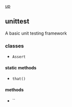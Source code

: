 [up](index.md)

## unittest
A basic unit testing framework

### classes
- `Assert`
#### static methods
- `that()`
#### methods
- ``

